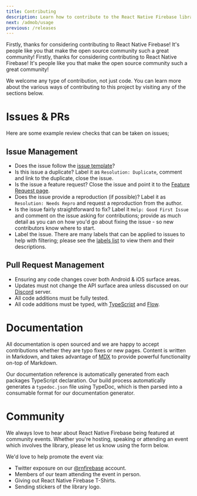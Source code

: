 ```yaml
---
title: Contributing
description: Learn how to contribute to the React Native Firebase library.
next: /admob/usage
previous: /releases
---
```


Firstly, thanks for considering contributing to React Native Firebase! It's people like you that make the open source
community such a great community! Firstly, thanks for considering contributing to React Native Firebase! It's people
like you that make the open source community such a great community!

We welcome any type of contribution, not just code. You can learn more about the various ways of contributing to this
project by visiting any of the sections below.

# Issues & PRs

Here are some example review checks that can be taken on issues;

## Issue Management

- Does the issue follow the [issue template](https://github.com/invertase/react-native-firebase/blob/master/.github/ISSUE_TEMPLATE.md)?
- Is this issue a duplicate? Label it as `Resolution: Duplicate`, comment and link to the duplicate, close the issue.
- Is the issue a feature request? Close the issue and point it to the [Feature Request page](https://invertase.canny.io/react-native-firebase).
- Does the issue provide a reproduction (if possible)? Label it as `Resolution: Needs Repro` and request a reproduction from the author.
- Is the issue fairly straightforward to fix? Label it `Help: Good First Issue` and comment on the issue asking for contributions; provide as much detail as you can on how you'd go about fixing the issue - so new contributors know where to start.
- Label the issue. There are many labels that can be applied to issues to help with filtering; please see the [labels list](https://github.com/invertase/react-native-firebase/labels) to view them and their descriptions.

## Pull Request Management

- Ensuring any code changes cover both Android & iOS surface areas.
- Updates must not change the API surface area unless discussed on our [Discord](https://invertase.link/discord) server.
- All code additions must be fully tested.
- All code additions must be typed, with [TypeScript](https://www.typescriptlang.org/) and [Flow](https://flow.org/).

# Documentation

All documentation is open sourced and we are happy to accept contributions whether they are typo fixes or new pages.
Content is written in Markdown, and takes advantage of [MDX](https://github.com/mdx-js/mdx) to provide powerful functionality on-top of Markdown.

Our documentation reference is automatically generated from each packages TypeScript declaration. Our build process
automatically generates a `typedoc.json` file using TypeDoc, which is then parsed into a consumable format for our documentation generator.

# Community

We always love to hear about React Native Firebase being featured at community events. Whether you're hosting, speaking
or attending an event which involves the library, please let us know using the form below.

We'd love to help promote the event via:

- Twitter exposure on our [@rnfirebase](https://twitter.com/rnfirebase) account.
- Members of our team attending the event in person.
- Giving out React Native Firebase T-Shirts.
- Sending stickers of the library logo.
